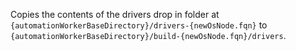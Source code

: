Copies the contents of the drivers drop in folder at `{automationWorkerBaseDirectory}/drivers-{newOsNode.fqn}` to `{automationWorkerBaseDirectory}/build-{newOsNode.fqn}/drivers`.